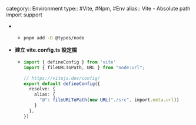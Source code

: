 category:: Environment
type:: #Vite, #Npm, #Env
alias:: Vite - Absolute path import support

-
	- ```bash
	  pnpm add -D @types/node
	  ```
- **建立 vite.config.ts 設定檔**
	- ```ts
	  import { defineConfig } from 'vite'
	  import { fileURLToPath, URL } from "node:url";
	  
	  // https://vitejs.dev/config/
	  export default defineConfig({
	    resolve: {
	      alias: {
	        "@": fileURLToPath(new URL("./src", import.meta.url))
	      }
	    },
	  })
	  ```